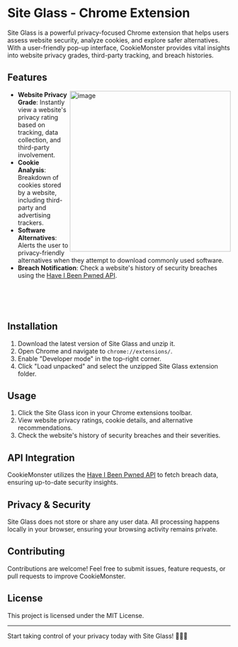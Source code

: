 # Site Glass - Chrome Extension

Site Glass is a powerful privacy-focused Chrome extension that helps users assess website security, analyze cookies, and explore safer alternatives. With a user-friendly pop-up interface, CookieMonster provides vital insights into website privacy grades, third-party tracking, and breach histories.



## Features
<img align="right" width="363" alt="image" src="https://github.com/user-attachments/assets/6649af18-7a57-48ad-ac45-6ebefa994d82" />

- **Website Privacy Grade**: Instantly view a website's privacy rating based on tracking, data collection, and third-party involvement.
- **Cookie Analysis**: Breakdown of cookies stored by a website, including third-party and advertising trackers.
- **Software Alternatives**: Alerts the user to privacy-friendly alternatives when they attempt to download commonly used software.
- **Breach Notification**: Check a website's history of security breaches using the [Have I Been Pwned API](https://haveibeenpwned.com/API/v3#AllBreaches).
<br>
<br>
<br>


## Installation

1. Download the latest version of Site Glass and unzip it.
2. Open Chrome and navigate to `chrome://extensions/`.
3. Enable "Developer mode" in the top-right corner.
4. Click "Load unpacked" and select the unzipped Site Glass extension folder.

## Usage

1. Click the Site Glass icon in your Chrome extensions toolbar.
3. View website privacy ratings, cookie details, and alternative recommendations.
4. Check the website's history of security breaches and their severities.

## API Integration

CookieMonster utilizes the [Have I Been Pwned API](https://haveibeenpwned.com/api/v3/breaches?Domain=adobe.com) to fetch breach data, ensuring up-to-date security insights.

## Privacy & Security

Site Glass does not store or share any user data. All processing happens locally in your browser, ensuring your browsing activity remains private.

## Contributing

Contributions are welcome! Feel free to submit issues, feature requests, or pull requests to improve CookieMonster.

## License

This project is licensed under the MIT License.

---

Start taking control of your privacy today with Site Glass! 🕵️‍♂️🍪

